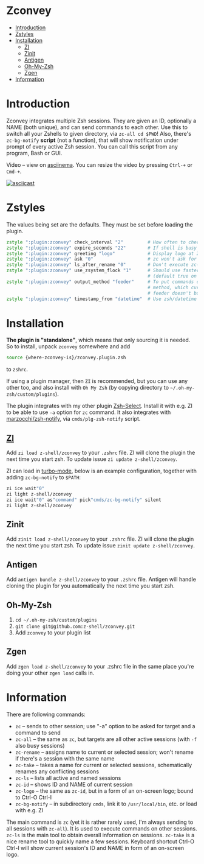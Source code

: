 <h1> Zconvey </h1>

- [Introduction](#introduction)
- [Zstyles](#zstyles)
- [Installation](#installation)
  - [ZI](#zi)
  - [Zinit](#zinit)
  - [Antigen](#antigen)
  - [Oh-My-Zsh](#oh-my-zsh)
  - [Zgen](#zgen)
- [Information](#information)

# Introduction

Zconvey integrates multiple Zsh sessions. They are given an ID, optionally a NAME (both unique),
and can send commands to each other. Use this to switch all your Zshells to given directory, via
`zc-all cd $PWD`! Also, there's `zc-bg-notify` **script** (not a function), that will show
notification under prompt of every active Zsh session. You can call this script from any program,
Bash or GUI.

Video – view on [asciinema](https://asciinema.org/a/156726). You can resize the video by pressing `Ctrl-+` or `Cmd-+`.

[![asciicast](https://asciinema.org/a/156726.png)](https://asciinema.org/a/156726)

# Zstyles

The values being set are the defaults. They must be set before loading the plugin.

```zsh
zstyle ":plugin:zconvey" check_interval "2"         # How often to check if there are new commands (in seconds)
zstyle ":plugin:zconvey" expire_seconds "22"        # If shell is busy for 22 seconds, the received command will expire and not run
zstyle ":plugin:zconvey" greeting "logo"            # Display logo at Zsh start ("text" – display text, "none" – no greeting)
zstyle ":plugin:zconvey" ask "0"                    # zc won't ask for missing data ("1" has the same effect as always using -a option)
zstyle ":plugin:zconvey" ls_after_rename "0"        # Don't execute zc-ls after doing rename (with zc-rename or zc-take)
zstyle ":plugin:zconvey" use_zsystem_flock "1"      # Should use faster zsystem's flock when it's possible?
                                                    # (default true on Zsh >= 5.3, will revert to mixed zsystem/flock on older Zshells)
zstyle ":plugin:zconvey" output_method "feeder"     # To put commands on command line, Zconvey can use small program "feeder". Or "zsh"
                                                    # method, which currently doesn't automatically run the command – to use when e.g.
                                                    # feeder doesn't build (unlikely) or when occurring any problems with it
zstyle ":plugin:zconvey" timestamp_from "datetime"  # Use zsh/datetime module for obtaining timestamp. "date" – use date command (fork)
```

# Installation

**The plugin is "standalone"**, which means that only sourcing it is needed. So to
install, unpack `zconvey` somewhere and add

```zsh
source {where-zconvey-is}/zconvey.plugin.zsh
```

to `zshrc`.

If using a plugin manager, then `ZI` is recommended, but you can use any
other too, and also install with `Oh My Zsh` (by copying directory to
`~/.oh-my-zsh/custom/plugins`).

The plugin integrates with my other plugin [Zsh-Select](https://github.com/psprint/zsh-select).
Install it with e.g. ZI to be able to use `-a` option for `zc` command. It also integrates
with [marzocchi/zsh-notify](https://github.com/marzocchi/zsh-notify), via `cmds/plg-zsh-notify`
script.

## [ZI](https://github.com/z-shell/zi)

Add `zi load z-shell/zconvey` to your `.zshrc` file. ZI will clone the plugin
the next time you start zsh. To update issue `zi update z-shell/zconvey`.

ZI can load in [turbo-mode](https://github.com/z-shell/zi#turbo-and-lucid),
below is an example configuration, together with adding `zc-bg-notify` to `$PATH`:

```zsh
zi ice wait"0"
zi light z-shell/zconvey
zi ice wait"0" as"command" pick"cmds/zc-bg-notify" silent
zi light z-shell/zconvey
```

## Zinit

Add `zinit load z-shell/zconvey` to your `.zshrc` file. ZI will clone the plugin
the next time you start zsh. To update issue `zinit update z-shell/zconvey`.

## Antigen

Add `antigen bundle z-shell/zconvey` to your `.zshrc` file. Antigen will handle
cloning the plugin for you automatically the next time you start zsh.

## Oh-My-Zsh

1. `cd ~/.oh-my-zsh/custom/plugins`
2. `git clone git@github.com:z-shell/zconvey.git`
3. Add `zconvey` to your plugin list

## Zgen

Add `zgen load z-shell/zconvey` to your .zshrc file in the same place you're doing
your other `zgen load` calls in.

# Information

There are following commands:

- `zc` – sends to other session; use "-a" option to be asked for target and a command to send
- `zc-all` – the same as `zc`, but targets are all other active sessions (with `-f` also busy sessions)
- `zc-rename` – assigns name to current or selected session; won't rename if there's a session with the same name
- `zc-take` – takes a name for current or selected sessions, schematically renames any conflicting sessions
- `zc-ls` – lists all active and named sessions
- `zc-id` – shows ID and NAME of current session
- `zc-logo` – the same as `zc-id`, but in a form of an on-screen logo; bound to Ctrl-O Ctrl-I
- `zc-bg-notify` – in subdirectory `cmds`, link it to `/usr/local/bin`, etc. or load with e.g. ZI

The main command is `zc` (yet it is rather rarely used, I'm always sending to all sessions with `zc-all`).
It is used to execute commands on other sessions. `zc-ls` is the main tool
to obtain overall information on sessions. `zc-take` is a nice rename tool to quickly name a few
sessions. Keyboard shortcut Ctrl-O Ctrl-I will show current session's ID and NAME in form of an
on-screen logo.
